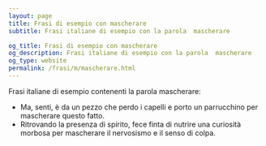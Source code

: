 ```yaml
---
layout: page
title: Frasi di esempio con mascherare 
subtitle: Frasi italiane di esempio con la parola  mascherare

og_title: Frasi di esempio con mascherare 
og_description: Frasi italiane di esempio con la parola  mascherare
og_type: website
permalink: /frasi/m/mascherare.html
---
```


Frasi italiane di esempio contenenti la parola mascherare:


- Ma, senti, è da un pezzo che perdo i capelli e porto un parrucchino per mascherare questo fatto.
- Ritrovando la presenza di spirito, fece finta di nutrire una curiosità morbosa per mascherare il nervosismo e il senso di colpa.
